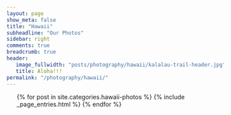 ```yaml
---
layout: page
show_meta: false
title: "Hawaii"
subheadline: "Our Photos"
sidebar: right
comments: true
breadcrumb: true
header:
   image_fullwidth: "posts/photography/hawaii/kalalau-trail-header.jpg"
   title: Aloha!!!
permalink: "/photography/hawaii/"
---
```

<ul>
    {% for post in site.categories.hawaii-photos %}
        {% include _page_entries.html %}
    {% endfor %}
</ul>